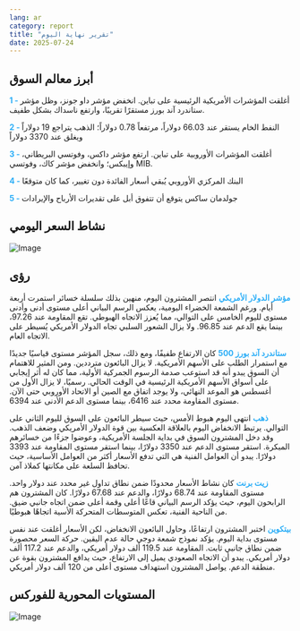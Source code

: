 ```yaml
---
lang: ar
category: report
title: "تقرير نهاية اليوم"
date: 2025-07-24
---
```



<h2>أبرز معالم السوق</h2>
<strong style="color: #2caef7;">1 - </strong> أغلقت المؤشرات الأمريكية الرئيسية على تباين. انخفض مؤشر داو جونز، وظل مؤشر ستاندرد آند بورز مستقرًا تقريبًا، وارتفع ناسداك بشكل طفيف.

<strong style="color: #2caef7;">2 - </strong> النفط الخام يستقر عند 66.03 دولاراً، مرتفعاً 0.78 دولاراً؛ الذهب يتراجع 19 دولاراً ويغلق عند 3370 دولاراً

<strong style="color: #2caef7;">3 - </strong> أغلقت المؤشرات الأوروبية على تباين. ارتفع مؤشر داكس، وفوتسي البريطاني، وإيبكس؛ وانخفض مؤشر كاك، وفوتسي MIB.

<strong style="color: #2caef7;">4 - </strong> البنك المركزي الأوروبي يُبقي أسعار الفائدة دون تغيير، كما كان متوقعًا

<strong style="color: #2caef7;">5 - </strong> جولدمان ساكس يتوقع أن تتفوق أبل على تقديرات الأرباح والإيرادات



<h2>نشاط السعر اليومي</h2>
<img src="https://markleighedu.github.io/img/Jul-2025/24-Jul-2025/price.jpg" alt="Image"/>

<h2>رؤى</h2>
<strong style="color: #2caef7;">مؤشر الدولار الأمريكي</strong> انتصر المشترون اليوم، منهين بذلك سلسلة خسائر استمرت أربعة أيام. ورغم الشمعة الخضراء اليومية، يعكس الرسم البياني أعلى مستوى أدنى وأدنى مستوى لليوم الخامس على التوالي، مما يُعزز الاتجاه الهبوطي. تقع المقاومة عند 97.26، بينما يقع الدعم عند 96.85. ولا يزال الشعور السلبي تجاه الدولار الأمريكي يُسيطر على الاتجاه العام.

<strong style="color: #2caef7;">ستاندرد آند بورز 500</strong> كان الارتفاع طفيفًا، ومع ذلك، سجل المؤشر مستوى قياسيًا جديدًا مع استمرار الطلب على الأسهم الأمريكية. لا يزال البائعون مترددين. ومن المثير للاهتمام أن السوق يبدو أنه قد استوعب صدمة الرسوم الجمركية الأولية، مما كان له أثر إيجابي على أسواق الأسهم الأمريكية الرئيسية في الوقت الحالي. رسميًا، لا يزال الأول من أغسطس هو الموعد النهائي، ولا يوجد اتفاق مع الصين أو الاتحاد الأوروبي حتى الآن. مستوى المقاومة محدد عند 6416، بينما مستوى الدعم الأدنى عند 6394.

<strong style="color: #2caef7;">ذهب</strong> انتهى اليوم هبوط الأمس، حيث سيطر البائعون على السوق لليوم الثاني على التوالي. يرتبط الانخفاض اليوم بالعلاقة العكسية بين قوة الدولار الأمريكي وضعف الذهب. وقد دخل المشترون السوق في بداية الجلسة الأمريكية، وعوضوا جزءًا من خسائرهم المبكرة. استقر مستوى الدعم عند 3350 دولارًا، بينما استقر مستوى المقاومة عند 3393 دولارًا. يبدو أن العوامل الفنية هي التي تدفع الأسعار أكثر من العوامل الأساسية، حيث تحافظ السلعة على مكانتها كملاذ آمن.

<strong style="color: #2caef7;">زيت برنت</strong> كان نشاط الأسعار محدودًا ضمن نطاق تداول غير محدد عند دولار واحد. مستوى المقاومة عند 68.74 دولارًا، والدعم عند 67.68 دولارًا. كان المشترون هم الرابحون اليوم، حيث يؤكد الرسم البياني قاعًا أعلى وقمة أعلى ضمن اتجاه جانبي ضيق. من الناحية الفنية، تعكس المتوسطات المتحركة الأسية اتجاهًا هبوطيًا.

<strong style="color: #2caef7;">بيتكوين</strong> اختبر المشترون ارتفاعًا، وحاول البائعون الانخفاض، لكن الأسعار أغلقت عند نفس مستوى بداية اليوم. يؤكد نموذج شمعة دوجي حالة عدم اليقين. حركة السعر محصورة ضمن نطاق جانبي ثابت. المقاومة عند 119.5 ألف دولار أمريكي، والدعم عند 117.2 ألف دولار أمريكي. يبدو أن الاتجاه الصعودي يميل إلى الارتفاع، حيث يدافع المشترون بقوة عن منطقة الدعم. يواصل المشترون استهداف مستوى أعلى من 120 ألف دولار أمريكي.



<h2>المستويات المحورية للفوركس</h2>
<img src="https://markleighedu.github.io/img/Jul-2025/24-Jul-2025/pivot.jpg" alt="Image"/>
